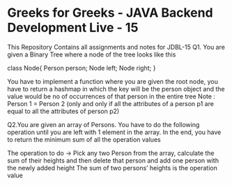 # Greeks for Greeks - JAVA Backend Development Live - 15

This Repository Contains all assignments and notes for JDBL-15
Q1. You are given a Binary Tree where a node of the tree looks like this

class Node{
	Person person;
	Node left;
	Node right;
}

You have to implement a function where you are given the root node, you have to return a hashmap in which the key will be the person object and the value would be no of occurrences of that person in the entire tree
Note : Person 1 = Person 2 (only and only if all the attributes of a person p1 are equal to all the attributes of person p2)

Q2.You are given an array of Persons. You have to do the following operation until you are left with 1 element in the array. In the end, you have to return the minimum sum of all the operation values

The operation to do → Pick any two Person from the array, calculate the sum of their heights and then delete that person and add one person with the newly added height
The sum of two persons’ heights is the operation value